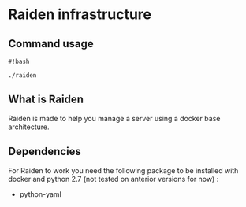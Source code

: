# Raiden infrastructure #

## Command usage ##
```
#!bash

./raiden
```

## What is Raiden ##
Raiden is made to help you manage a server using a docker base architecture.

## Dependencies ##
For Raiden to work you need the following package to be installed with docker and python 2.7 (not tested on anterior versions for now) :
* python-yaml
